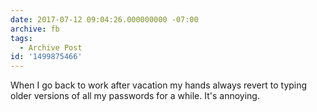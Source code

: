 ```yaml
---
date: 2017-07-12 09:04:26.000000000 -07:00
archive: fb
tags: 
  - Archive Post
id: '1499875466'
---
```


When I go back to work after vacation my hands always revert to typing older versions of all my passwords for a while. It's annoying.
